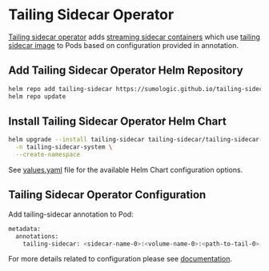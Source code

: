 # Tailing Sidecar Operator

[Tailing sidecar operator](https://github.com/SumoLogic/tailing-sidecar/tree/main/operator) adds
[streaming sidecar containers](https://kubernetes.io/docs/concepts/cluster-administration/logging/#streaming-sidecar-container)
which use [tailing sidecar image](https://github.com/SumoLogic/tailing-sidecar/tree/main/sidecar) to Pods based on configuration provided in annotation.

## Add Tailing Sidecar Operator Helm Repository

```sh
helm repo add tailing-sidecar https://sumologic.github.io/tailing-sidecar
helm repo update
```

## Install Tailing Sidecar Operator Helm Chart

```sh
helm upgrade --install tailing-sidecar tailing-sidecar/tailing-sidecar-operator \
  -n tailing-sidecar-system \
  --create-namespace
```

See [values.yaml](https://github.com/SumoLogic/tailing-sidecar/blob/main/helm/tailing-sidecar-operator/values.yaml)
file for the available Helm Chart configuration options.

## Tailing Sidecar Operator Configuration

Add tailing-sidecar annotation to Pod:

```sh
metadata:
  annotations:
    tailing-sidecar: <sidecar-name-0>:<volume-name-0>:<path-to-tail-0>;<sidecar-name-1>:<volume-name-1>:<path-to-tail-1>
```

For more details related to configuration please see [documentation](https://github.com/SumoLogic/tailing-sidecar/blob/main/operator/docs/configuration.md).
